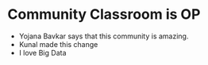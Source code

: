 # Community Classroom is OP

- Yojana Bavkar says that this community is amazing.
- Kunal made this change
- I love Big Data

